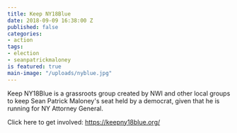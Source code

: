 ```yaml
---
title: Keep NY18Blue
date: 2018-09-09 16:38:00 Z
published: false
categories:
- action
tags:
- election
- seanpatrickmaloney
is featured: true
main-image: "/uploads/nyblue.jpg"
---
```


Keep NY18Blue is a grassroots group created by NWI and other local groups to keep Sean Patrick Maloney's seat held by a democrat, given that he is running for NY Attorney General.

Click here to get involved: https://keepny18blue.org/